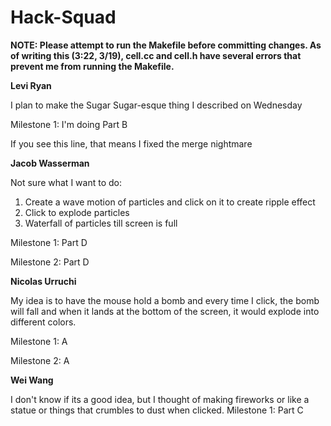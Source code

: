 # Hack-Squad

**NOTE: Please attempt to run the Makefile before committing changes.  As of writing this (3:22, 3/19), cell.cc and cell.h have several errors that prevent me from running the Makefile.**

**Levi Ryan** 

I plan to make the Sugar Sugar-esque thing I described on Wednesday

Milestone 1: I'm doing Part B

If you see this line, that means I fixed the merge nightmare




**Jacob Wasserman**

Not sure what I want to do:

1. Create a wave motion of particles and click on it to create ripple effect
2. Click to explode particles
3. Waterfall of particles till screen is full

Milestone 1: Part D

Milestone 2: Part D





**Nicolas Urruchi**

My idea is to have the mouse hold a bomb and every time I click, the bomb will fall and when it lands at the bottom of the screen, it would explode into different colors.

Milestone 1: A

Milestone 2: A

**Wei Wang**

I don't know if its a good idea, but I thought of making fireworks or like a statue or things that crumbles to dust when clicked.
Milestone 1: Part C

